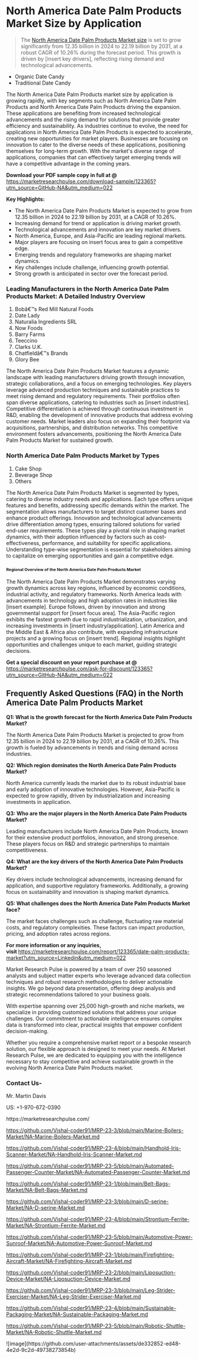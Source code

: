 <h1>North America Date Palm Products Market&nbsp;Size by Application</h1><blockquote><p>The <a href="https://marketresearchpulse.com/download-sample/123365?utm_source=GitHub-NA&amp;utm_medium=022">North America Date Palm Products Market size</a> is set to grow significantly from 12.35 billion in 2024 to 22.19 billion by 2031, at a robust CAGR of 10.26% during the forecast period. This growth is driven by [insert key drivers], reflecting rising demand and technological advancements.</p></blockquote><ul><li>Organic Date Candy<li> Traditional Date Candy</li></ul><p>The North America Date Palm Products market size by application is growing rapidly, with key segments such as North America Date Palm Products and North America Date Palm Products driving the expansion. These applications are benefiting from increased technological advancements and the rising demand for solutions that provide greater efficiency and sustainability. As industries continue to evolve, the need for applications in North America Date Palm Products is expected to accelerate, creating new opportunities for market players. Businesses are focusing on innovation to cater to the diverse needs of these applications, positioning themselves for long-term growth. With the market's diverse range of applications, companies that can effectively target emerging trends will have a competitive advantage in the coming years.</p><p><strong>Download your PDF sample copy in full at @ </strong><a href="https://marketresearchpulse.com/download-sample/123365?utm_source=GitHub-NA&amp;utm_medium=022">https://marketresearchpulse.com/download-sample/123365?utm_source=GitHub-NA&amp;utm_medium=022</a></p><p><strong>Key Highlights: </strong></p><ul><li>The North America Date Palm Products Market is expected to grow from 12.35 billion in 2024 to 22.19 billion by 2031, at a CAGR of 10.26%.</li><li>Increasing demand for trend or application is driving market growth.</li><li>Technological advancements and innovation are key market drivers.</li><li>North America, Europe, and Asia-Pacific are leading regional markets.</li><li>Major players are focusing on insert focus area to gain a competitive edge.</li><li>Emerging trends and regulatory frameworks are shaping market dynamics.</li><li>Key challenges include challenge, influencing growth potential.</li><li>Strong growth is anticipated in sector over the forecast period.</li></ul><h3>Leading Manufacturers in the North America Date Palm Products Market: A Detailed Industry Overview</h3><ol><li>Bobâ€™s Red Mill Natural Foods</li><li>Date Lady</li><li>Naturalia Ingredients SRL</li><li>Now Foods</li><li>Barry Farms</li><li>Teeccino</li><li>Clarks U.K.</li><li>Chatfieldâ€™s Brands</li><li>Glory Bee</li></ol><div class="flex max-w-full flex-col flex-grow"><div class="min-h-8 text-message flex w-full flex-col items-end gap-2 whitespace-normal break-words [.text-message+&amp;]:mt-5" dir="auto" data-message-author-role="assistant" data-message-id="fd8432e4-4910-450d-b182-61b7bfb0a01f" data-message-model-slug="gpt-4o"><div class="flex w-full flex-col gap-1 empty:hidden first:pt-[3px]"><div class="markdown prose w-full break-words dark:prose-invert light"><p>The North America Date Palm Products Market features a dynamic landscape with leading manufacturers driving growth through innovation, strategic collaborations, and a focus on emerging technologies. Key players leverage advanced production techniques and sustainable practices to meet rising demand and regulatory requirements. Their portfolios often span diverse applications, catering to industries such as [insert industries]. Competitive differentiation is achieved through continuous investment in R&amp;D, enabling the development of innovative products that address evolving customer needs. Market leaders also focus on expanding their footprint via acquisitions, partnerships, and distribution networks. This competitive environment fosters advancements, positioning the North America Date Palm Products Market for sustained growth.</p></div></div></div></div><h3>North America Date Palm Products Market by Types</h3><ol><li>Cake Shop<li> Beverage Shop<li> Others</li></ol><div class="flex max-w-full flex-col flex-grow"><div class="min-h-8 text-message flex w-full flex-col items-end gap-2 whitespace-normal break-words [.text-message+&amp;]:mt-5" dir="auto" data-message-author-role="assistant" data-message-id="084470be-0bb7-4664-bddf-5156b4f41249" data-message-model-slug="gpt-4o-mini"><div class="flex w-full flex-col gap-1 empty:hidden first:pt-[3px]"><div class="markdown prose w-full break-words dark:prose-invert light"><p>The North America Date Palm Products Market is segmented by types, catering to diverse industry needs and applications. Each type offers unique features and benefits, addressing specific demands within the market. The segmentation allows manufacturers to target distinct customer bases and enhance product offerings. Innovation and technological advancements drive differentiation among types, ensuring tailored solutions for varied end-user requirements. These types play a pivotal role in shaping market dynamics, with their adoption influenced by factors such as cost-effectiveness, performance, and suitability for specific applications. Understanding type-wise segmentation is essential for stakeholders aiming to capitalize on emerging opportunities and gain a competitive edge.</p></div></div></div></div><h3><span style="font-size: 11px;">Regional Overview of the North America Date Palm Products Market</span></h3><div class="flex max-w-full flex-col flex-grow"><div class="min-h-8 text-message flex w-full flex-col items-end gap-2 whitespace-normal break-words [.text-message+&amp;]:mt-5" dir="auto" data-message-author-role="assistant" data-message-id="e9038762-ce64-4e30-91c9-9bd413514231" data-message-model-slug="gpt-4o-mini"><div class="flex w-full flex-col gap-1 empty:hidden first:pt-[3px]"><div class="markdown prose w-full break-words dark:prose-invert light"><p>The North America Date Palm Products Market demonstrates varying growth dynamics across key regions, influenced by economic conditions, industrial activity, and regulatory frameworks. North America leads with advancements in technology and high adoption rates in industries like [insert example]. Europe follows, driven by innovation and strong governmental support for [insert focus area]. The Asia-Pacific region exhibits the fastest growth due to rapid industrialization, urbanization, and increasing investments in [insert industry/application]. Latin America and the Middle East &amp; Africa also contribute, with expanding infrastructure projects and a growing focus on [insert trend]. Regional insights highlight opportunities and challenges unique to each market, guiding strategic decisions.</p></div></div></div></div><p><strong>Get a special discount on your report purchase at @ </strong><a href="https://marketresearchpulse.com/ask-for-discount/123365?utm_source=GitHub-NA&amp;utm_medium=022">https://marketresearchpulse.com/ask-for-discount/123365?utm_source=GitHub-NA&amp;utm_medium=022</a></p><h2>Frequently Asked Questions (FAQ) in the North America Date Palm Products Market</h2><p><strong>Q1: What is the growth forecast for the North America Date Palm Products Market?</strong></p><p>The North America Date Palm Products Market is projected to grow from 12.35 billion in 2024 to 22.19 billion by 2031, at a CAGR of 10.26%. This growth is fueled by advancements in trends and rising demand across industries.</p><p><strong>Q2: Which region dominates the North America Date Palm Products Market?</strong></p><p>North America currently leads the market due to its robust industrial base and early adoption of innovative technologies. However, Asia-Pacific is expected to grow rapidly, driven by industrialization and increasing investments in application.</p><p><strong>Q3: Who are the major players in the North America Date Palm Products Market?</strong></p><p>Leading manufacturers include North America Date Palm Products, known for their extensive product portfolios, innovation, and strong presence. These players focus on R&amp;D and strategic partnerships to maintain competitiveness.</p><p><strong>Q4: What are the key drivers of the North America Date Palm Products Market?</strong></p><p>Key drivers include technological advancements, increasing demand for application, and supportive regulatory frameworks. Additionally, a growing focus on sustainability and innovation is shaping market dynamics.</p><p><strong>Q5: What challenges does the North America Date Palm Products Market face?</strong></p><p>The market faces challenges such as challenge, fluctuating raw material costs, and regulatory complexities. These factors can impact production, pricing, and adoption rates across regions.</p><p><strong>For more information or any inquiries, visit&nbsp;</strong><a href="https://marketresearchpulse.com/report/123365/date-palm-products-market?utm_source=Linkedin&utm_medium=022">https://marketresearchpulse.com/report/123365/date-palm-products-market?utm_source=Linkedin&utm_medium=022</a></p><p>Market Research Pulse is powered by a team of over 250 seasoned analysts and subject matter experts who leverage advanced data collection techniques and robust research methodologies to deliver actionable insights. We go beyond data presentation, offering deep analysis and strategic recommendations tailored to your business goals.</p><p>With expertise spanning over 25,000 high-growth and niche markets, we specialize in providing customized solutions that address your unique challenges. Our commitment to actionable intelligence ensures complex data is transformed into clear, practical insights that empower confident decision-making.</p><p>Whether you require a comprehensive market report or a bespoke research solution, our flexible approach is designed to meet your needs. At Market Research Pulse, we are dedicated to equipping you with the intelligence necessary to stay competitive and achieve sustainable growth in the evolving North America Date Palm Products market.</p><h3><strong>Contact Us-</strong></h3><p>Mr. Martin Davis</p><p>US: +1-970-672-0390</p><p>https://marketresearchpulse.com/</p><p><a href="https://github.com/Vishal-coder91/MRP-23-3/blob/main/Marine-Boilers-Market/NA-Marine-Boilers-Market.md">https://github.com/Vishal-coder91/MRP-23-3/blob/main/Marine-Boilers-Market/NA-Marine-Boilers-Market.md</a></p><p><a href="https://github.com/Vishal-coder91/MRP-23-4/blob/main/Handhold-Iris-Scanner-Market/NA-Handhold-Iris-Scanner-Market.md">https://github.com/Vishal-coder91/MRP-23-4/blob/main/Handhold-Iris-Scanner-Market/NA-Handhold-Iris-Scanner-Market.md</a></p><p><a href="https://github.com/Vishal-coder91/MRP-23-5/blob/main/Automated-Passenger-Counter-Market/NA-Automated-Passenger-Counter-Market.md">https://github.com/Vishal-coder91/MRP-23-5/blob/main/Automated-Passenger-Counter-Market/NA-Automated-Passenger-Counter-Market.md</a></p><p><a href="https://github.com/Vishal-coder91/MRP-23-1/blob/main/Belt-Bags-Market/NA-Belt-Bags-Market.md">https://github.com/Vishal-coder91/MRP-23-1/blob/main/Belt-Bags-Market/NA-Belt-Bags-Market.md</a></p><p><a href="https://github.com/Vishal-coder91/MRP-23-3/blob/main/D-serine-Market/NA-D-serine-Market.md">https://github.com/Vishal-coder91/MRP-23-3/blob/main/D-serine-Market/NA-D-serine-Market.md</a></p><p><a href="https://github.com/Vishal-coder91/MRP-23-4/blob/main/Strontium-Ferrite-Market/NA-Strontium-Ferrite-Market.md">https://github.com/Vishal-coder91/MRP-23-4/blob/main/Strontium-Ferrite-Market/NA-Strontium-Ferrite-Market.md</a></p><p><a href="https://github.com/Vishal-coder91/MRP-23-5/blob/main/Automotive-Power-Sunroof-Market/NA-Automotive-Power-Sunroof-Market.md">https://github.com/Vishal-coder91/MRP-23-5/blob/main/Automotive-Power-Sunroof-Market/NA-Automotive-Power-Sunroof-Market.md</a></p><p><a href="https://github.com/Vishal-coder91/MRP-23-1/blob/main/Firefighting-Aircraft-Market/NA-Firefighting-Aircraft-Market.md">https://github.com/Vishal-coder91/MRP-23-1/blob/main/Firefighting-Aircraft-Market/NA-Firefighting-Aircraft-Market.md</a></p><p><a href="https://github.com/Vishal-coder91/MRP-23-2/blob/main/Liposuction-Device-Market/NA-Liposuction-Device-Market.md">https://github.com/Vishal-coder91/MRP-23-2/blob/main/Liposuction-Device-Market/NA-Liposuction-Device-Market.md</a></p><p><a href="https://github.com/Vishal-coder91/MRP-23-3/blob/main/Leg-Strider-Exerciser-Market/NA-Leg-Strider-Exerciser-Market.md">https://github.com/Vishal-coder91/MRP-23-3/blob/main/Leg-Strider-Exerciser-Market/NA-Leg-Strider-Exerciser-Market.md</a></p><p><a href="https://github.com/Vishal-coder91/MRP-23-4/blob/main/Sustainable-Packaging-Market/NA-Sustainable-Packaging-Market.md">https://github.com/Vishal-coder91/MRP-23-4/blob/main/Sustainable-Packaging-Market/NA-Sustainable-Packaging-Market.md</a></p><p><a href="https://github.com/Vishal-coder91/MRP-23-5/blob/main/Robotic-Shuttle-Market/NA-Robotic-Shuttle-Market.md">https://github.com/Vishal-coder91/MRP-23-5/blob/main/Robotic-Shuttle-Market/NA-Robotic-Shuttle-Market.md</a></p>
![image](https://github.com/user-attachments/assets/de332852-ed48-4e2d-9c2d-49738273854b)
